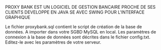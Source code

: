 PROXY BANK EST UN LOGICIEL DE GESTION BANCAIRE PROCHE DE SES CLIENTS DEVELOPPE EN JAVA SE AVEC SWING POUR L'INTERFACE GRAPHIQUE

Le fichier proxybank.sql contient le script de création de la base de données. A importer dans votre SGBD MySQL en local.
Les paramètres de connexion à la base de données sont décrites dans le fichier config.txt. Editez-le avec les paramètres de votre serveur. 
